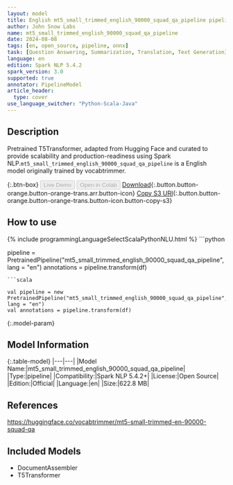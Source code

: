 ```yaml
---
layout: model
title: English mt5_small_trimmed_english_90000_squad_qa_pipeline pipeline T5Transformer from vocabtrimmer
author: John Snow Labs
name: mt5_small_trimmed_english_90000_squad_qa_pipeline
date: 2024-08-08
tags: [en, open_source, pipeline, onnx]
task: [Question Answering, Summarization, Translation, Text Generation]
language: en
edition: Spark NLP 5.4.2
spark_version: 3.0
supported: true
annotator: PipelineModel
article_header:
  type: cover
use_language_switcher: "Python-Scala-Java"
---
```


## Description

Pretrained T5Transformer, adapted from Hugging Face and curated to provide scalability and production-readiness using Spark NLP.`mt5_small_trimmed_english_90000_squad_qa_pipeline` is a English model originally trained by vocabtrimmer.

{:.btn-box}
<button class="button button-orange" disabled>Live Demo</button>
<button class="button button-orange" disabled>Open in Colab</button>
[Download](https://s3.amazonaws.com/auxdata.johnsnowlabs.com/public/models/mt5_small_trimmed_english_90000_squad_qa_pipeline_en_5.4.2_3.0_1723096862867.zip){:.button.button-orange.button-orange-trans.arr.button-icon}
[Copy S3 URI](s3://auxdata.johnsnowlabs.com/public/models/mt5_small_trimmed_english_90000_squad_qa_pipeline_en_5.4.2_3.0_1723096862867.zip){:.button.button-orange.button-orange-trans.button-icon.button-copy-s3}

## How to use



<div class="tabs-box" markdown="1">
{% include programmingLanguageSelectScalaPythonNLU.html %}
```python

pipeline = PretrainedPipeline("mt5_small_trimmed_english_90000_squad_qa_pipeline", lang = "en")
annotations =  pipeline.transform(df)   

```
```scala

val pipeline = new PretrainedPipeline("mt5_small_trimmed_english_90000_squad_qa_pipeline", lang = "en")
val annotations = pipeline.transform(df)

```
</div>

{:.model-param}
## Model Information

{:.table-model}
|---|---|
|Model Name:|mt5_small_trimmed_english_90000_squad_qa_pipeline|
|Type:|pipeline|
|Compatibility:|Spark NLP 5.4.2+|
|License:|Open Source|
|Edition:|Official|
|Language:|en|
|Size:|622.8 MB|

## References

https://huggingface.co/vocabtrimmer/mt5-small-trimmed-en-90000-squad-qa

## Included Models

- DocumentAssembler
- T5Transformer